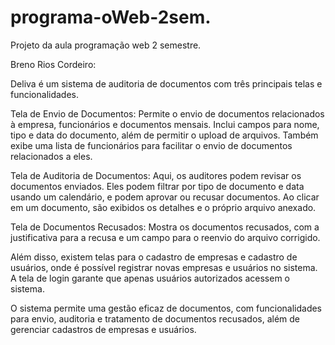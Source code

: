 # programa-oWeb-2sem.
Projeto da aula programação web 2 semestre. 

Breno Rios Cordeiro: 

Deliva é um sistema de auditoria de documentos com três principais telas e funcionalidades.

Tela de Envio de Documentos: Permite o envio de documentos relacionados à empresa, funcionários e documentos mensais. Inclui campos para nome, tipo e data do documento, além de permitir o upload de arquivos. Também exibe uma lista de funcionários para facilitar o envio de documentos relacionados a eles.

Tela de Auditoria de Documentos: Aqui, os auditores podem revisar os documentos enviados. Eles podem filtrar por tipo de documento e data usando um calendário, e podem aprovar ou recusar documentos. Ao clicar em um documento, são exibidos os detalhes e o próprio arquivo anexado.

Tela de Documentos Recusados: Mostra os documentos recusados, com a justificativa para a recusa e um campo para o reenvio do arquivo corrigido.

Além disso, existem telas para o cadastro de empresas e cadastro de usuários, onde é possível registrar novas empresas e usuários no sistema. A tela de login garante que apenas usuários autorizados acessem o sistema.

O sistema permite uma gestão eficaz de documentos, com funcionalidades para envio, auditoria e tratamento de documentos recusados, além de gerenciar cadastros de empresas e usuários.
